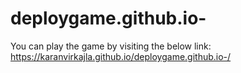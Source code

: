 # deploygame.github.io-


You can play the game by visiting the below link:
https://karanvirkajla.github.io/deploygame.github.io-/
